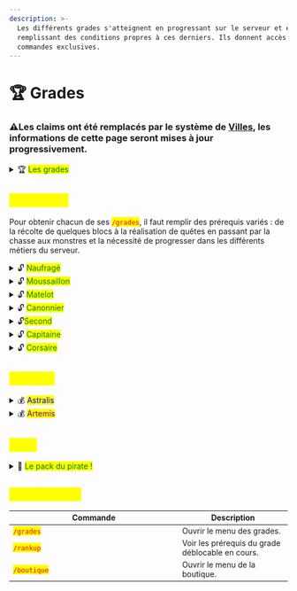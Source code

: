 ```yaml
---
description: >-
  Les différents grades s'atteignent en progressant sur le serveur et en
  remplissant des conditions propres à ces derniers. Ils donnent accès à des
  commandes exclusives.
---
```


# 🏆 Grades

### ⚠️​​ Les claims ont été remplacés par le système de [Villes](villes.md), les informations de cette page seront mises à jour progressivement.



<details>

<summary><span data-gb-custom-inline data-tag="emoji" data-code="1f3c6">🏆</span> <mark style="color:green;">Les grades</mark></summary>

Deux types de grades s'offrent à vous, ceux farmables et ceux payants. Ces derniers vous donnent accès à divers avantages.

<figure><img src="../../.gitbook/assets/image (62).png" alt="" width="440"><figcaption><p>Naufragé - Moussaillon - Matelot - Canonnier - Second - Capitaine - Corsaire<br>&#x26; Astralis - Artemis. </p></figcaption></figure>



* <mark style="color:yellow;">Les grades farmables</mark> : Naufragé (<mark style="color:green;">par défaut</mark>), Moussaillon, Matelot, Canonnier, Second, Capitaine et pour finir, Corsaire.
* <mark style="color:yellow;">Les grades boutique :</mark> Astralis et Artemis.



:bulb: En débloquant un grade supérieur, vous gardez les avantages des grades précédents.

</details>

## <mark style="color:yellow;">Farmables</mark>&#x20;

Pour obtenir chacun de ses <mark style="color:red;">`/grades`</mark>, il faut remplir des prérequis variés : de la récolte de quelques blocs à la réalisation de quêtes en passant par la chasse aux monstres et la nécessité de progresser dans les différents métiers du serveur.

<details>

<summary><span data-gb-custom-inline data-tag="emoji" data-code="1f513">🔓</span> <mark style="color:green;">Naufragé</mark></summary>

<figure><img src="../../.gitbook/assets/image (63).png" alt="" width="248"><figcaption></figcaption></figure>

Obtenu dès l'arrivée sur le serveur, trop classe ! 😎

</details>

<details>

<summary><span data-gb-custom-inline data-tag="emoji" data-code="1f513">🔓</span> <mark style="color:green;">Moussaillon</mark></summary>

<figure><img src="../../.gitbook/assets/image (64).png" alt="" width="299"><figcaption></figcaption></figure>

:bulb: Tout savoir sur les [warps](https://wiki.walyverse.fr/gameplay/homes-and-warps) !\
💸 Le <mark style="color:red;">`/pay all`</mark> permet de donner de l'argent à tous les joueurs connectés. Quelle générosité !

</details>

<details>

<summary><span data-gb-custom-inline data-tag="emoji" data-code="1f513">🔓</span> <mark style="color:green;">Matelot</mark></summary>

<figure><img src="../../.gitbook/assets/image (65).png" alt="" width="276"><figcaption></figcaption></figure>

<p align="center">🐲 La commande <mark style="color:red;"><code>/draco</code></mark> te donne le pouvoir de faire spawn le dragon, nommé Draco, dans la dimension de l'End, avec 4 cristaux de l'End ainsi que 10 000$ en parlant à <mark style="color:purple;">Norium</mark>. Une fois le dragon tué, le joueur l'ayant fait spawn récupère un fragment, au bout de deux fragments, il est possible d'acheter une clé ouvrant la caisse Draconique ! </p>

</details>

<details>

<summary><span data-gb-custom-inline data-tag="emoji" data-code="1f513">🔓</span> <mark style="color:green;">Canonnier</mark></summary>

<figure><img src="../../.gitbook/assets/image (66).png" alt="" width="279"><figcaption></figcaption></figure>

:bulb: Tout savoir sur les [Villes](villes.md) !

</details>

<details>

<summary><span data-gb-custom-inline data-tag="emoji" data-code="1f513">🔓</span><mark style="color:green;">Second</mark></summary>

<figure><img src="../../.gitbook/assets/image (67).png" alt="" width="284"><figcaption></figcaption></figure>

:bulb: Les <mark style="color:red;">`/concours`</mark> sont lancés par des joueurs généreux dans le but de tirer aléatoirement un joueur connecté pour qu'il gagne la récompense choisie, soit de l'argent, des pièces d'or ou des rubis !&#x20;

</details>

<details>

<summary><span data-gb-custom-inline data-tag="emoji" data-code="1f513">🔓</span> <mark style="color:green;">Capitaine</mark></summary>

<figure><img src="../../.gitbook/assets/image (68).png" alt="" width="277"><figcaption></figcaption></figure>

Vois la vie en grand avec le grade <mark style="color:yellow;">Capitaine</mark> !&#x20;

</details>

<details>

<summary><span data-gb-custom-inline data-tag="emoji" data-code="1f513">🔓</span> <mark style="color:green;">Corsaire</mark></summary>

<figure><img src="../../.gitbook/assets/image (69).png" alt="" width="250"><figcaption></figcaption></figure>

Tu as maintenant la possibilité de monter tes métiers au niveau maximum !&#x20;

</details>

## <mark style="color:yellow;">Payants</mark>

<details>

<summary><span data-gb-custom-inline data-tag="emoji" data-code="1f4b0">💰</span> <mark style="color:blue;">Astralis</mark></summary>

<figure><img src="../../.gitbook/assets/image (2).png" alt="" width="327"><figcaption><p>Grade boutique permanent offrant de nombreux avantages.</p></figcaption></figure>

⚠️ Les avantages indiqués en jaune sont liés au grade même et donc non accessibles même si vous êtes <mark style="color:blue;">Astralis</mark> ou <mark style="color:purple;">Artemis</mark> !&#x20;

&#x20;   _Par exemple : un <mark style="color:blue;">Astralis</mark> qui n'a pas débloqué le grade farmable <mark style="color:green;">Second</mark>, ne peut ni lancer un <mark style="color:red;">`/concours`</mark>, ni montrer son inventaire dans le tchat à l'aide de la commande <mark style="color:red;">`[/inv]`</mark>._





</details>

<details>

<summary><span data-gb-custom-inline data-tag="emoji" data-code="1f4b0">💰</span> <mark style="color:purple;">Artemis</mark></summary>

Mis en place pour soutenir davantage le serveur, ce grade se renouvèle donc tous les mois et offre de nombreuses exclusivités.&#x20;

<p align="center"><img src="../../.gitbook/assets/image (4).png" alt="" data-size="original"></p>



⚠️ À savoir : Pour pouvoir acheter le grade <mark style="color:purple;">Artemis</mark>, il faut d'abord être <mark style="color:blue;">Astralis</mark>.

</details>

## <mark style="color:yellow;">Pack</mark>

<details>

<summary>🧐 <mark style="color:green;">Le pack du pirate !</mark></summary>

<figure><img src="../../.gitbook/assets/image (5).png" alt="" width="215"><figcaption></figcaption></figure>

:bulb: Le grade <mark style="color:blue;">Astralis</mark> t'intéresse ? Ce pack rentable pourrait te plaire !

</details>

## <mark style="color:yellow;">Commandes</mark>

<table><thead><tr><th width="292">Commande</th><th>Description</th></tr></thead><tbody><tr><td><mark style="color:red;"><code>/grades</code></mark></td><td>Ouvrir le menu des grades.</td></tr><tr><td><mark style="color:red;"><code>/rankup</code></mark></td><td>Voir les prérequis du grade déblocable en cours.</td></tr><tr><td><mark style="color:red;"><code>/boutique</code></mark></td><td>Ouvrir le menu de la boutique.</td></tr></tbody></table>

